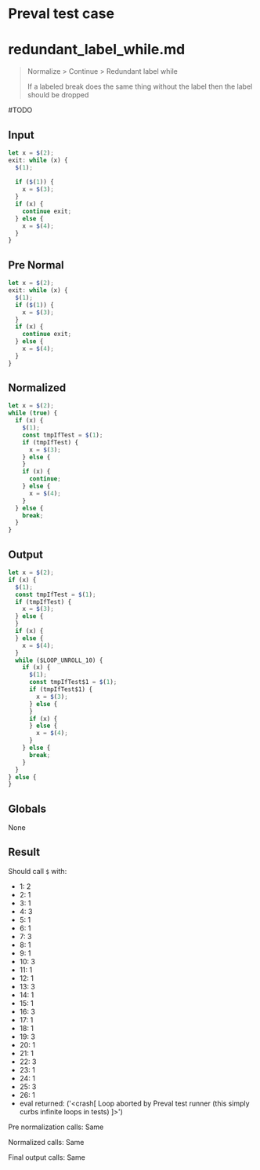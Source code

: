 # Preval test case

# redundant_label_while.md

> Normalize > Continue > Redundant label while
>
> If a labeled break does the same thing without the label then the label should be dropped

#TODO

## Input

`````js filename=intro
let x = $(2);
exit: while (x) {
  $(1);
  
  if ($(1)) {
    x = $(3);
  }
  if (x) {
    continue exit;
  } else {
    x = $(4);
  }
}
`````

## Pre Normal

`````js filename=intro
let x = $(2);
exit: while (x) {
  $(1);
  if ($(1)) {
    x = $(3);
  }
  if (x) {
    continue exit;
  } else {
    x = $(4);
  }
}
`````

## Normalized

`````js filename=intro
let x = $(2);
while (true) {
  if (x) {
    $(1);
    const tmpIfTest = $(1);
    if (tmpIfTest) {
      x = $(3);
    } else {
    }
    if (x) {
      continue;
    } else {
      x = $(4);
    }
  } else {
    break;
  }
}
`````

## Output

`````js filename=intro
let x = $(2);
if (x) {
  $(1);
  const tmpIfTest = $(1);
  if (tmpIfTest) {
    x = $(3);
  } else {
  }
  if (x) {
  } else {
    x = $(4);
  }
  while ($LOOP_UNROLL_10) {
    if (x) {
      $(1);
      const tmpIfTest$1 = $(1);
      if (tmpIfTest$1) {
        x = $(3);
      } else {
      }
      if (x) {
      } else {
        x = $(4);
      }
    } else {
      break;
    }
  }
} else {
}
`````

## Globals

None

## Result

Should call `$` with:
 - 1: 2
 - 2: 1
 - 3: 1
 - 4: 3
 - 5: 1
 - 6: 1
 - 7: 3
 - 8: 1
 - 9: 1
 - 10: 3
 - 11: 1
 - 12: 1
 - 13: 3
 - 14: 1
 - 15: 1
 - 16: 3
 - 17: 1
 - 18: 1
 - 19: 3
 - 20: 1
 - 21: 1
 - 22: 3
 - 23: 1
 - 24: 1
 - 25: 3
 - 26: 1
 - eval returned: ('<crash[ Loop aborted by Preval test runner (this simply curbs infinite loops in tests) ]>')

Pre normalization calls: Same

Normalized calls: Same

Final output calls: Same
